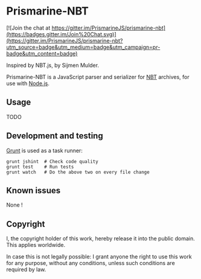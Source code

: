 Prismarine-NBT
======

[![Join the chat at https://gitter.im/PrismarineJS/prismarine-nbt](https://badges.gitter.im/Join%20Chat.svg)](https://gitter.im/PrismarineJS/prismarine-nbt?utm_source=badge&utm_medium=badge&utm_campaign=pr-badge&utm_content=badge)

Inspired by NBT.js, by Sijmen Mulder.

Prismarine-NBT is a JavaScript parser and serializer for [NBT](http://www.minecraft.net/docs/NBT.txt) archives, for use with [Node.js](http://nodejs.org/).


Usage
-----

TODO

Development and testing
-----------------------

[Grunt](http://gruntjs.com) is used as a task runner:

    grunt jshint  # Check code quality
    grunt test    # Run tests
    grunt watch   # Do the above two on every file change


Known issues
------------

None !

Copyright
---------

I, the copyright holder of this work, hereby release it into the public domain. This applies worldwide.

In case this is not legally possible: I grant anyone the right to use this work for any purpose, without any conditions, unless such conditions are required by law.
